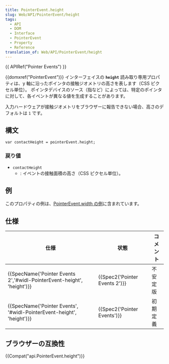 ```yaml
---
title: PointerEvent.height
slug: Web/API/PointerEvent/height
tags:
  - API
  - DOM
  - Interface
  - PointerEvent
  - Property
  - Reference
translation_of: Web/API/PointerEvent/height
---
```

{{ APIRef("Pointer Events") }}

{{domxref("PointerEvent")}} インターフェイスの **`height`** 読み取り専用プロパティは、y 軸に沿ったポインタの接触ジオメトリの高さを表します（CSS ピクセル単位）。 ポインタデバイスのソース（指など）によっては、特定のポインタに対して、各イベントが異なる値を生成することがあります。

入力ハードウェアが接触ジオメトリをブラウザーに報告できない場合、高さのデフォルトは `1` です。

## 構文

    var contactHeight = pointerEvent.height;

### 戻り値

- `contactHeight`
  - : イベントの接触面積の高さ（CSS ピクセル単位）。

## 例

このプロパティの例は、[PointerEvent.width の例](/ja/docs/Web/API/PointerEvent/width#Example)に含まれています。

## 仕様

| 仕様                                                                                         | 状態                                     | コメント |
| -------------------------------------------------------------------------------------------- | ---------------------------------------- | -------- |
| {{SpecName('Pointer Events 2','#widl-PointerEvent-height', 'height')}} | {{Spec2('Pointer Events 2')}} | 不安定版 |
| {{SpecName('Pointer Events', '#widl-PointerEvent-height', 'height')}} | {{Spec2('Pointer Events')}}     | 初期定義 |

## ブラウザーの互換性

{{Compat("api.PointerEvent.height")}}
